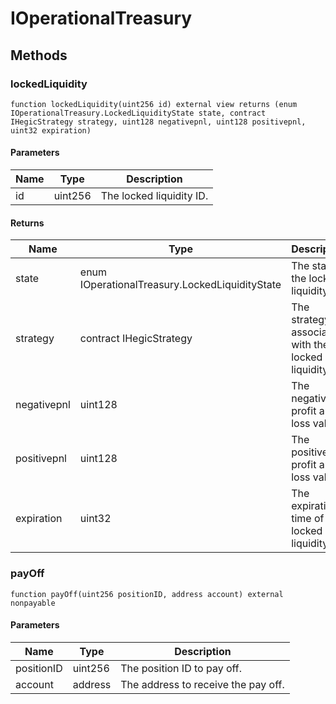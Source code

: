 # IOperationalTreasury









## Methods

### lockedLiquidity

```solidity
function lockedLiquidity(uint256 id) external view returns (enum IOperationalTreasury.LockedLiquidityState state, contract IHegicStrategy strategy, uint128 negativepnl, uint128 positivepnl, uint32 expiration)
```





#### Parameters

| Name | Type | Description |
|---|---|---|
| id | uint256 | The locked liquidity ID. |

#### Returns

| Name | Type | Description |
|---|---|---|
| state | enum IOperationalTreasury.LockedLiquidityState | The state of the locked liquidity. |
| strategy | contract IHegicStrategy | The strategy associated with the locked liquidity. |
| negativepnl | uint128 | The negative profit and loss value. |
| positivepnl | uint128 | The positive profit and loss value. |
| expiration | uint32 | The expiration time of the locked liquidity. |

### payOff

```solidity
function payOff(uint256 positionID, address account) external nonpayable
```





#### Parameters

| Name | Type | Description |
|---|---|---|
| positionID | uint256 | The position ID to pay off. |
| account | address | The address to receive the pay off. |




